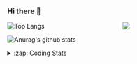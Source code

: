 ### Hi there 👋

<!--
**tao8687/tao8687** is a ✨ _special_ ✨ repository because its `README.md` (this file) appears on your GitHub profile.

Here are some ideas to get you started:

- 🔭 I’m currently working on ...
- 🌱 I’m currently learning ...
- 👯 I’m looking to collaborate on ...
- 🤔 I’m looking for help with ...
- 💬 Ask me about ...
- 📫 How to reach me: ...
- 😄 Pronouns: ...
- ⚡ Fun fact: ...
-->

<img align='right' src="https://media.giphy.com/media/M9gbBd9nbDrOTu1Mqx/giphy.gif" width="240">

  
![Top Langs](https://github-readme-stats.vercel.app/api/top-langs/?username=tao8687&layout=compact&title_color=23238E&text_color=A67D3D)

![Anurag's github stats](https://github-readme-stats.vercel.app/api?username=tao8687&show_icons=true&&text_color=A67D3D&title_color=23238E&show_icons=false&count_private=true&hide=stars)

<details>
  <summary>:zap: Coding Stats</summary>
  <br>
    
<!--START_SECTION:waka-->
![Code Time](http://img.shields.io/badge/Code%20Time-1%2C869%20hrs%2044%20mins-blue)

![Profile Views](http://img.shields.io/badge/Profile%20Views-0-blue)

**🐱 My GitHub Data** 

> 📦 1.5 MB Used in GitHub's Storage 
 > 
> 🏆 0 Contributions in the Year 2025
 > 
> 🚫 Not Opted to Hire
 > 
> 📜 62 Public Repositories 
 > 
> 🔑 24 Private Repositories 
 > 
**I'm an Early 🐤** 

```text
🌞 Morning                1644 commits        ██████████████████████░░░   88.53 % 
🌆 Daytime                90 commits          █░░░░░░░░░░░░░░░░░░░░░░░░   04.85 % 
🌃 Evening                119 commits         ██░░░░░░░░░░░░░░░░░░░░░░░   06.41 % 
🌙 Night                  4 commits           ░░░░░░░░░░░░░░░░░░░░░░░░░   00.22 % 
```
📅 **I'm Most Productive on Wednesday** 

```text
Monday                   267 commits         ████░░░░░░░░░░░░░░░░░░░░░   14.38 % 
Tuesday                  252 commits         ███░░░░░░░░░░░░░░░░░░░░░░   13.57 % 
Wednesday                323 commits         ████░░░░░░░░░░░░░░░░░░░░░   17.39 % 
Thursday                 247 commits         ███░░░░░░░░░░░░░░░░░░░░░░   13.30 % 
Friday                   263 commits         ████░░░░░░░░░░░░░░░░░░░░░   14.16 % 
Saturday                 257 commits         ███░░░░░░░░░░░░░░░░░░░░░░   13.84 % 
Sunday                   248 commits         ███░░░░░░░░░░░░░░░░░░░░░░   13.35 % 
```


📊 **This Week I Spent My Time On** 

```text
🕑︎ Time Zone: Asia/Shanghai

💬 Programming Languages: 
C++                      4 hrs 59 mins       ████████░░░░░░░░░░░░░░░░░   32.07 % 
Other                    3 hrs 57 mins       ██████░░░░░░░░░░░░░░░░░░░   25.38 % 
Python                   2 hrs 29 mins       ████░░░░░░░░░░░░░░░░░░░░░   16.02 % 
JSON                     1 hr 7 mins         ██░░░░░░░░░░░░░░░░░░░░░░░   07.27 % 
C                        59 mins             ██░░░░░░░░░░░░░░░░░░░░░░░   06.37 % 

🔥 Editors: 
VS Code                  15 hrs 35 mins      █████████████████████████   100.00 % 

🐱‍💻 Projects: 
src                      6 hrs 42 mins       ███████████░░░░░░░░░░░░░░   43.02 % 
BossMatchJobHunter       2 hrs 37 mins       ████░░░░░░░░░░░░░░░░░░░░░   16.84 % 
cartographer_ws          2 hrs 29 mins       ████░░░░░░░░░░░░░░░░░░░░░   15.96 % 
cartographer             1 hr 50 mins        ███░░░░░░░░░░░░░░░░░░░░░░   11.77 % 
2DLandMarkSLAMSimEnv     41 mins             █░░░░░░░░░░░░░░░░░░░░░░░░   04.45 % 

💻 Operating System: 
Linux                    15 hrs 35 mins      █████████████████████████   100.00 % 
```

**I Mostly Code in C++** 

```text
C++                      11 repos            ████████░░░░░░░░░░░░░░░░░   32.35 % 
Python                   9 repos             ███████░░░░░░░░░░░░░░░░░░   26.47 % 
JavaScript               2 repos             █░░░░░░░░░░░░░░░░░░░░░░░░   05.88 % 
Batchfile                1 repo              █░░░░░░░░░░░░░░░░░░░░░░░░   02.94 % 
HTML                     1 repo              █░░░░░░░░░░░░░░░░░░░░░░░░   02.94 % 
```



**Timeline**

![Lines of Code chart](https://raw.githubusercontent.com/tao8687/tao8687/master/assets/bar_graph.png)


 Last Updated on 10/02/2025 01:40:22 UTC
<!--END_SECTION:waka-->
</details>
